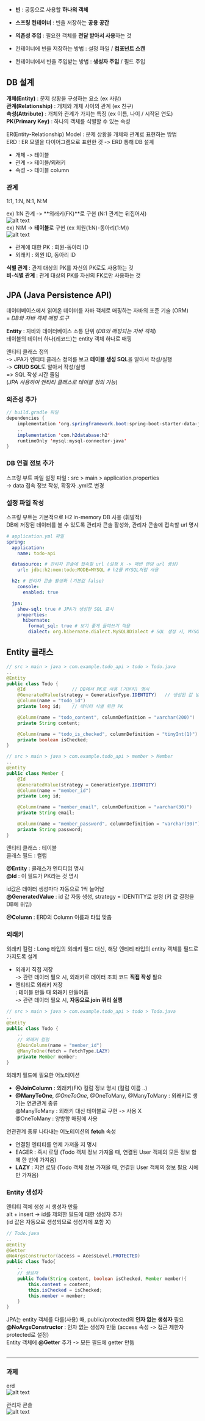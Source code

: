 - **빈** : 공동으로 사용할 **하나의 객체**
- **스프링 컨테이너** : 빈을 저장하는 **공용 공간**
- **의존성 주입** : 필요한 객체를 **전달 받아서 사용**하는 것

- 컨테이너에 빈을 저장하는 방법 : 설정 파일 / **컴포넌트 스캔**
- 컨테이너에서 빈을 주입받는 방법 : **생성자 주입** / 필드 주입

## DB 설계

**개체(Entity)** : 문제 상황을 구성하는 요소 (ex 사람)  
**관계(Relationship)** : 개체와 개체 사이의 관계 (ex 친구)  
**속성(Attribute)** : 개체와 관계가 가지는 특징 (ex 이름, 나이 / 시작된 연도)  
**PK(Primary Key)** : 하나의 객체를 식별할 수 있는 속성

ER(Entity-Relationship) Model : 문제 상황을 개체와 관계로 표현하는 방법  
ERD : ER 모델을 다이어그램으로 표현한 것 -> ERD 통해 DB 설계

- 개체 -> 테이블
- 관계 -> 테이블/외래키
- 속성 -> 테이블 column

### 관계

1:1, 1:N, N:1, N:M

ex) 1:N 관계 -> **외래키(FK)**로 구현 (N:1 관계는 뒤집어서)  
![alt text](image.png)  
ex) N:M -> **테이블**로 구현 (ex 회원(1:N)-동아리(1:M))  
![alt text](image-1.png)

- 관계에 대한 PK : 회원-동아리 ID
- 외래키 : 회원 ID, 동아리 ID

**식별 관계** : 관계 대상의 PK를 자신의 PK로도 사용하는 것  
**비-식별 관계** : 관계 대상의 PK를 자신의 FK로만 사용하는 것

## JPA (Java Persistence API)

데이터베이스에서 읽어온 데이터를 자바 객체로 매핑하는 자바의 표준 기술 (ORM)  
= _DB와 자바 객체 매핑 도구_

**Entity** : 자바와 데이터베이스 소통 단위 (_DB와 매핑되는 자바 객체_)  
테이블의 데이터 하나(레코드)는 entity 객체 하나로 매핑

엔티티 클래스 정의  
-> JPA가 엔티티 클래스 정의를 보고 **테이블 생성 SQL**을 알아서 작성/실행  
-> **CRUD SQL**도 알아서 작성/실행  
=> SQL 작성 시간 줄임  
(_JPA 사용하여 엔티티 클래스로 테이블 정의 가능_)

### 의존성 추가

```java
// build.gradle 파일
dependencies {
	implementation 'org.springframework.boot:spring-boot-starter-data-jpa'
    ..
   	implementation 'com.h2database:h2'
    runtimeOnly 'mysql:mysql-connector-java'
}
```

### DB 연결 정보 추가

스프링 부트 파일 설정 파일 : src > main > application.properties  
-> data 접속 정보 작성, 확장자 .yml로 변경

### 설정 파일 작성

스프링 부트는 기본적으로 H2 in-memory DB 사용 (휘발적)  
DB에 저장된 데이터를 볼 수 있도록 관리자 콘솔 활성화, 관리자 콘솔에 접속할 url 명시

```yml
# application.yml 파일
spring:
  application:
    name: todo-api

  datasource: # 관리자 콘솔에 접속할 url (설정 X -> 매번 랜덤 url 생성)
    url: jdbc:h2:mem:todo;MODE=MYSQL # h2를 MYSQL처럼 사용

  h2: # 관리자 콘솔 활성화 (기본값 false)
    console:
      enabled: true

  jpa:
    show-sql: true # JPA가 생성한 SQL 표시
    properties:
      hibernate:
        format_sql: true # 보기 좋게 들여쓰기 적용
        dialect: org.hibernate.dialect.MySQL8Dialect # SQL 생성 시, MYSQL8 문법 사용
```

## Entity 클래스

```java
// src > main > java > com.example.todo_api > todo > Todo.java
..
@Entity
public class Todo {
    @Id                 // DB에서 PK로 사용 (기본키) 명시
    @GeneratedValue(strategy = GenerationType.IDENTITY)   // 생성된 값 넣어줌 (ID 자동 생성값)
    @Column(name = "todo_id")
    private long id;    // 데이터 식별 위한 PK

    @Column(name = "todo_content", columnDefinition = "varchar(200)")
    private String content;

    @Column(name = "todo_is_checked", columnDefinition = "tinyInt(1)")
    private boolean isChecked;
}

// src > main > java > com.example.todo_api > member > Member
..
@Entity
public class Member {
    @Id
    @GeneratedValue(strategy = GenerationType.IDENTITY)
    @Column(name = "member_id")
    private Long id;

    @Column(name = "member_email", columnDefinition = "varchar(30)")
    private String email;

    @Column(name = "member_password", columnDefinition = "varchar(30)")
    private String password;
}
```

엔티티 클래스 : 테이블  
클래스 필드 : 컬럼

**@Entity** : 클래스가 엔티티임 명시  
**@Id** : 이 필드가 PK라는 것 명시

id값은 데이터 생성마다 자동으로 1씩 늘어남  
**@GeneratedValue** : id 값 자동 생성, strategy = IDENTITY로 설정 (키 값 결정을 DB에 위임)

**@Column** : ERD의 Column 이름과 타입 맞춤

### 외래키

외래키 컬럼
: Long 타입의 외래키 필드 대신, 해당 엔티티 타입의 entity 객체를 필드로 가지도록 설계

- 외래키 직접 저장  
  -> 관련 데이터 필요 시, 외래키로 데이터 조회 코드 **직접 작성** 필요
- 엔티티로 외래키 저장  
  : 테이블 만들 때 외래키 만들어줌  
  -> 관련 데이터 필요 시, **자동으로 join 쿼리 실행**

```java
// src > main > java > com.example.todo_api > todo > Todo.java
..
@Entity
public class Todo {
    ..
    // 외래키 컬럼
    @JoinColumn(name = "member_id")
    @ManyToOne(fetch = FetchType.LAZY)
    private Member member;
}

```

외래키 필드에 필요한 어노테이션

- **@JoinColumn** : 외래키(FK) 컬럼 정보 명시 (컬럼 이름 ..)
- **@ManyToOne**, _@OneToOne_, @OneToMany, @ManyToMany : 외래키로 생기는 연관관계 종류  
  @ManyToMany : 외래키 대신 테이블로 구현 -> 사용 X  
  @OneToMany : 양방향 매핑에 사용

연관관계 종류 나타내는 어노테이션의 **fetch** 속성

- 연결된 엔티티를 언제 가져올 지 명시
- EAGER : 즉시 로딩 (Todo 객체 정보 가져올 때, 연결된 User 객체의 모든 정보 함께 한 번에 가져옴)
- **LAZY** : 지연 로딩 (Todo 객체 정보 가져올 때, 연결된 User 객체의 정보 필요 시에만 가져옴)

### Entity 생성자

엔티티 객체 생성 시 생성자 만듦  
alt + insert -> id를 제외한 필드에 대한 생성자 추가  
(id 값은 자동으로 생성되므로 생성자에 포함 X)

```java
// Todo.java
..
@Entity
@Getter
@NoArgsConstructor(access = AcessLevel.PROTECTED)
public class Todo{
    ..
    // 생성자
    public Todo(String content, boolean isChecked, Member member){
        this.content = content;
        this.isChecked = isChecked;
        this.member = member;
    }
}
```

JPA는 entity 객체를 다룰(사용) 때, public/protected의 **인자 없는 생성자** 필요  
**@NoArgsConstructor** : 인자 없는 생성자 만듦 (access 속성 -> 접근 제한자 protected로 설정)  
Entity 객체에 **@Getter** 추가 -> 모든 필드에 getter 만듦  
&nbsp;

---

### 과제

erd  
![alt text](image-2.png)

관리자 콘솔  
![alt text](image-3.png)
